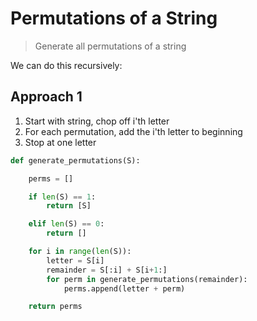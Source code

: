 # Permutations of a String

> Generate all permutations of a string

We can do this recursively:

## Approach 1

 1. Start with string, chop off i'th letter
 2. For each permutation, add the i'th letter to beginning
 3. Stop at one letter


```python
def generate_permutations(S):

    perms = []

    if len(S) == 1:
        return [S]

    elif len(S) == 0:
        return []

    for i in range(len(S)):
        letter = S[i]
        remainder = S[:i] + S[i+1:]
        for perm in generate_permutations(remainder):
            perms.append(letter + perm)

    return perms
```
